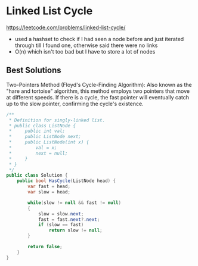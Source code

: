 # Linked List Cycle

https://leetcode.com/problems/linked-list-cycle/

- used a hashset to check if I had seen a node before and just iterated through till I found one, otherwise said there were no links
- O(n) which isn't too bad but I have to store a lot of nodes

## Best Solutions

Two-Pointers Method (Floyd's Cycle-Finding Algorithm):
Also known as the "hare and tortoise" algorithm, this method employs two pointers that move at different speeds. If there is a cycle, the fast pointer will eventually catch up to the slow pointer, confirming the cycle's existence.

```cs
/**
 * Definition for singly-linked list.
 * public class ListNode {
 *     public int val;
 *     public ListNode next;
 *     public ListNode(int x) {
 *         val = x;
 *         next = null;
 *     }
 * }
 */
public class Solution {
    public bool HasCycle(ListNode head) {
        var fast = head;
        var slow = head;

        while(slow != null && fast != null)
        {
            slow = slow.next;
            fast = fast.next?.next;
            if (slow == fast)
                return slow != null;
        }

        return false;
    }
}
```
